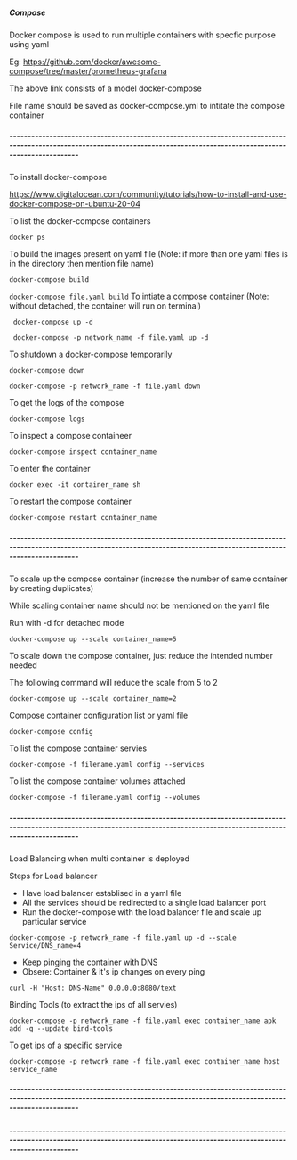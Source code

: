 ##### Compose
Docker compose is used to run multiple containers with specfic purpose  using yaml

Eg: https://github.com/docker/awesome-compose/tree/master/prometheus-grafana

The above link consists of a model docker-compose

File name should be saved as docker-compose.yml to intitate the compose container
##### ---------------------------------------------------------------------------------------------------------------------------------------------------------------------------
To install docker-compose

https://www.digitalocean.com/community/tutorials/how-to-install-and-use-docker-compose-on-ubuntu-20-04

To list the docker-compose containers

``` docker ps ```

To build the images present on yaml file (Note: if more than one yaml files is in the directory then mention file name)

``` docker-compose build ```

``` docker-compose file.yaml build ```
To intiate a compose container (Note: without detached, the container will run on terminal)

``` docker-compose up -d```

``` docker-compose -p network_name -f file.yaml up -d```

To shutdown a docker-compose temporarily

``` docker-compose down ```

``` docker-compose -p network_name -f file.yaml down ```

To get the logs of the compose

``` docker-compose logs ```

To inspect a compose containeer

``` docker-compose inspect container_name ```

To enter the container

``` docker exec -it container_name sh ```

To restart the compose container

``` docker-compose restart container_name ```
##### ---------------------------------------------------------------------------------------------------------------------------------------------------------------------------
To scale up the compose container (increase the number of same container by creating duplicates)

While scaling container name should not be mentioned on the yaml file

Run with -d for detached mode

``` docker-compose up --scale container_name=5 ```

To scale down the compose container, just reduce the intended number needed

The following command will reduce the scale from 5 to 2

``` docker-compose up --scale container_name=2 ```

Compose container configuration list or yaml file

``` docker-compose config ```

To list the compose container servies

``` docker-compose -f filename.yaml config --services ```

To list the compose container volumes attached

``` docker-compose -f filename.yaml config --volumes ```
##### ---------------------------------------------------------------------------------------------------------------------------------------------------------------------------
Load Balancing when multi container is deployed

Steps for Load balancer

- Have load balancer establised in a yaml file
- All the services should be redirected to a single load balancer port
- Run the docker-compose with the load balancer file and scale up particular service

``` docker-compose -p network_name -f file.yaml up -d --scale Service/DNS_name=4 ```
- Keep pinging the container with DNS
- Obsere: Container & it's ip changes on every ping

``` curl -H "Host: DNS-Name" 0.0.0.0:8080/text ```

Binding Tools (to extract the ips of all servies)

``` docker-compose -p network_name -f file.yaml exec container_name apk add -q --update bind-tools ```

To get ips of a specific service

``` docker-compose -p network_name -f file.yaml exec container_name host service_name ```
##### ---------------------------------------------------------------------------------------------------------------------------------------------------------------------------
##### ---------------------------------------------------------------------------------------------------------------------------------------------------------------------------

